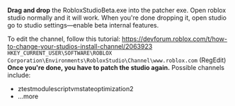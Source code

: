 **Drag and drop** the RobloxStudioBeta.exe into the patcher exe. Open roblox studio normally and it will work.
When you're done dropping it, open studio go to studio settings—enable beta internal features.

To edit the channel, follow this tutorial: https://devforum.roblox.com/t/how-to-change-your-studios-install-channel/2063923
```HKEY_CURRENT_USER\SOFTWARE\ROBLOX Corporation\Environments\RobloxStudio\Channel\www.roblox.com``` (RegEdit)
**Once you're done, you have to patch the studio again.**
Possible channels include:
+ ztestmodulescriptvmstateoptimization2
+ ...more
